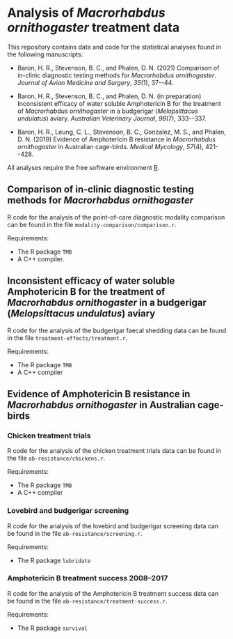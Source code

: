# Analysis of *Macrorhabdus ornithogaster* treatment data

This repository contains data and code for the statistical analyses found in the following manuscripts:

* Baron, H. R., Stevenson, B. C., and Phalen, D. N. (2021) Comparison of in-clinic diagnostic testing methods for *Macrorhabdus ornithogaster*. *Journal of Avian Medicine and Surgery*, *35*(1), 37--44.

* Baron, H. R., Stevenson, B. C., and Phalen, D. N. (in preparation) Inconsistent efficacy of water soluble Amphotericin B for the treatment of *Macrorhabdus ornithogaster* in a budgerigar (*Melopsittacus undulatus*) aviary. *Australian Veterinary Journal*, *98*(7), 333--337.

* Baron, H. R., Leung, C. L., Stevenson, B. C., Gonzalez, M. S., and Phalen, D. N. (2019) Evidence of Amphotericin B resistance in *Macrorhabdus ornithogaster* in Australian cage-birds. *Medical Mycology*, *57*(4), 421--428.

All analyses require the free software environment [R](https://www.r-project.org/).

## Comparison of in-clinic diagnostic testing methods for *Macrorhabdus ornithogaster*

R code for the analysis of the point-of-care diagnostic modality comparison can be found in the file `modality-comparison/comparison.r`.

Requirements:
* The R package `TMB`
* A C++ compiler.

## Inconsistent efficacy of water soluble Amphotericin B for the treatment of *Macrorhabdus ornithogaster* in a budgerigar (*Melopsittacus undulatus*) aviary

R code for the analysis of the budgerigar faecal shedding data can be found in the file `treatment-effects/treatment.r`.

Requirements:
* The R package `TMB`
* A C++ compiler

## Evidence of Amphotericin B resistance in *Macrorhabdus ornithogaster* in Australian cage-birds

### Chicken treatment trials

R code for the analysis of the chicken treatment trials data can be found in the file `ab-resistance/chickens.r`.

Requirements:
* The R package `TMB`
* A C++ compiler

### Lovebird and budgerigar screening

R code for the analysis of the lovebird and budgerigar screening data can be found in the file `ab-resistance/screening.r`.

Requirements:
* The R package `lubridate`

### Amphotericin B treatment success 2008–2017

R code for the analysis of the Amphotericin B treatment success data can be found in the file `ab-resistance/treatment-success.r`.

Requirements:
* The R package `survival`
